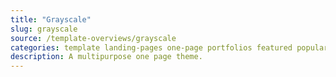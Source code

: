 ```yaml
---
title: "Grayscale"
slug: grayscale
source: /template-overviews/grayscale
categories: template landing-pages one-page portfolios featured popular
description: A multipurpose one page theme.
---
```


<img src="http://sbootstrap.BootstrapBasec.netdna-cdn.com/assets/img/templates/grayscale.jpg" class="img-responsive" alt="">